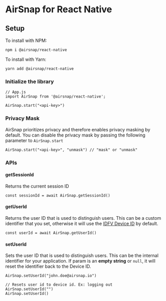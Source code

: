 # AirSnap for React Native

## Setup

To install with NPM:

```
npm i @airsnap/react-native
```

To install with Yarn:

```
yarn add @airsnap/react-native
```

### Initialize the library

```
// App.js
import AirSnap from '@airsnap/react-native';

AirSnap.start("<api-key>")
```

### Privacy Mask

AirSnap prioritizes privacy and therefore enables privacy masking by default. You can disable the privacy mask by passing the following parameter to `AirSnap.start`

```
AirSnap.start("<api-key>", "unmask") // "mask" or "unmask"
```

### APIs

#### getSessionId

Returns the current session ID

```
const sessionId = await AirSnap.getSessionId()
```

#### getUserId

Returns the user ID that is used to distinguish users. This can be a custom identifier that you set, otherwise it will use the [IDFV Device ID](https://developer.apple.com/documentation/uikit/uidevice/1620059-identifierforvendor) by default.

```
const userId = await AirSnap.getUserId()
```

#### setUserId

Sets the user ID that is used to distinguish users. This can be the internal identifier for your application. If param is an **empty string** or `null`, it will reset the identifier back to the Device ID.

```
AirSnap.setUserId("john.doe@airsnap.io")

// Resets user id to device id. Ex: logging out
AirSnap.setUserId("")
AirSnap.setUserId()
```
